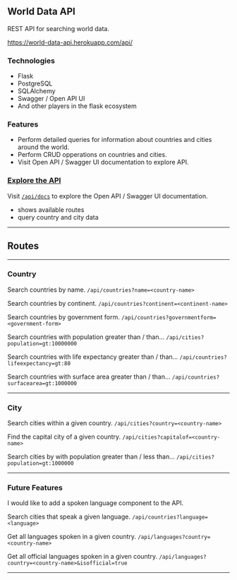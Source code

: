 ## World Data API
REST API for searching world data.

https://world-data-api.herokuapp.com/api/

### Technologies
- Flask
- PostgreSQL
- SQLAlchemy
- Swagger / Open API UI
- And other players in the flask ecosystem

### Features

- Perform detailed queries for information about countries and cities around the world.
- Perform CRUD opperations on countries and cities.
- Visit Open API / Swagger UI documentation to explore API.

### [Explore the API](https://world-data-api.herokuapp.com/api/docs)

Visit [`/api/docs`](https://world-data-api.herokuapp.com/api/docs) to explore the Open API / Swagger UI documentation.
- shows available routes
- query country and city data

---

## Routes

---

### Country
Search countries by name.
`/api/countries?name=<country-name>`

Search countries by continent.
`/api/countries?continent=<continent-name>`

Search countries by government form.
`/api/countries?governmentform=<government-form>`

Search countries with population greater than / than...
`/api/cities?population=gt:10000000`

Search countries with life expectancy greater than / than...
`/api/countries?lifeexpectancy=gt:80`

Search countries with surface area greater than / than...
`/api/countries?surfacearea=gt:1000000`

---

### City
Search cities within a given country.
`/api/cities?country=<country-name>`

Find the capital city of a given country.
`/api/cities?capitalof=<country-name>`

Search cities by with population greater than / less than...
`/api/cities?population=gt:1000000`

---

### Future Features
I would like to add a spoken language component to the API.

Search cities that speak a given language.
`/api/countries?language=<language>`

Get all languages spoken in a given country.
`/api/languages?country=<country-name>`

Get all official languages spoken in a given country.
`/api/languages?country=<country-name>&isofficial=true`

---